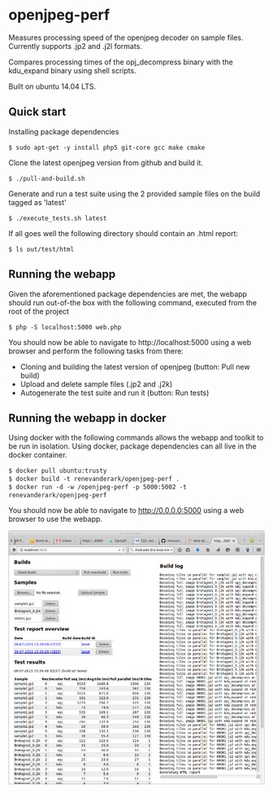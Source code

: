 # openjpeg-perf

Measures processing speed of the openjpeg decoder on sample files. Currently supports .jp2 and .j2l formats.

Compares processing times of the opj_decompress binary with the kdu_expand binary using shell scripts. 

Built on ubuntu 14.04 LTS.


Quick start
---

Installing package dependencies


	$ sudo apt-get -y install php5 git-core gcc make cmake


Clone the latest openjpeg version from github and build it.


	$ ./pull-and-build.sh


Generate and run a test suite using the 2 provided sample files on the build tagged as 'latest'


	$ ./execute_tests.sh latest


If all goes well the following directory should contain an .html report:


	$ ls out/test/html


Running the webapp
---

Given the aforementioned package dependencies are met, the webapp should run out-of-the box with the following command, executed from the root of the project


	$ php -S localhost:5000 web.php


You should now be able to navigate to http://localhost:5000 using a web browser and perform the following tasks from there:
- Cloning and building the latest version of openjpeg (button: Pull new build)
- Upload and delete sample files (.jp2 and .j2k)
- Autogenerate the test suite and run it (button: Run tests)


Running the webapp in docker
---
Using docker with the following commands allows the webapp and toolkit to be run in isolation. Using docker, package dependencies can all live in the docker container.

	$ docker pull ubuntu:trusty
	$ docker build -t renevanderark/openjpeg-perf .
	$ docker run -d -w /openjpeg-perf -p 5000:5002 -t renevanderark/openjpeg-perf

You should now be able to navigate to http://0.0.0.0:5000 using a web browser to use the webapp.


![Screenshot](https://raw.githubusercontent.com/renevanderark/openjpeg-perf/master/screenshot.png)
